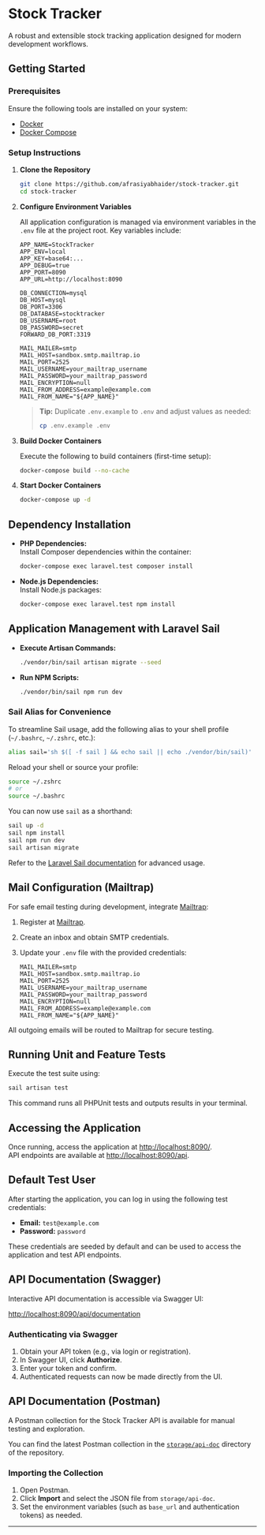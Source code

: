 # Stock Tracker

A robust and extensible stock tracking application designed for modern development workflows.

## Getting Started

### Prerequisites

Ensure the following tools are installed on your system:

- [Docker](https://www.docker.com/get-started)
- [Docker Compose](https://docs.docker.com/compose/)

### Setup Instructions

1. **Clone the Repository**

    ```bash
    git clone https://github.com/afrasiyabhaider/stock-tracker.git
    cd stock-tracker
    ```

2. **Configure Environment Variables**

    All application configuration is managed via environment variables in the `.env` file at the project root. Key variables include:

    ```env
    APP_NAME=StockTracker
    APP_ENV=local
    APP_KEY=base64:...
    APP_DEBUG=true
    APP_PORT=8090
    APP_URL=http://localhost:8090

    DB_CONNECTION=mysql
    DB_HOST=mysql
    DB_PORT=3306
    DB_DATABASE=stocktracker
    DB_USERNAME=root
    DB_PASSWORD=secret
    FORWARD_DB_PORT:3319

    MAIL_MAILER=smtp
    MAIL_HOST=sandbox.smtp.mailtrap.io
    MAIL_PORT=2525
    MAIL_USERNAME=your_mailtrap_username
    MAIL_PASSWORD=your_mailtrap_password
    MAIL_ENCRYPTION=null
    MAIL_FROM_ADDRESS=example@example.com
    MAIL_FROM_NAME="${APP_NAME}"
    ```

    > **Tip:** Duplicate `.env.example` to `.env` and adjust values as needed:
    >
    > ```bash
    > cp .env.example .env
    > ```

3. **Build Docker Containers**

    Execute the following to build containers (first-time setup):

    ```bash
    docker-compose build --no-cache
    ```

4. **Start Docker Containers**

    ```bash
    docker-compose up -d
    ```

## Dependency Installation

- **PHP Dependencies:**  
  Install Composer dependencies within the container:

    ```bash
    docker-compose exec laravel.test composer install
    ```

- **Node.js Dependencies:**  
  Install Node.js packages:

    ```bash
    docker-compose exec laravel.test npm install
    ```

## Application Management with Laravel Sail

- **Execute Artisan Commands:**

    ```bash
    ./vendor/bin/sail artisan migrate --seed
    ```
- **Run NPM Scripts:**

    ```bash
    ./vendor/bin/sail npm run dev
    ```


### Sail Alias for Convenience

To streamline Sail usage, add the following alias to your shell profile (`~/.bashrc`, `~/.zshrc`, etc.):

```bash
alias sail='sh $([ -f sail ] && echo sail || echo ./vendor/bin/sail)'
```

Reload your shell or source your profile:

```bash
source ~/.zshrc
# or
source ~/.bashrc
```

You can now use `sail` as a shorthand:

```bash
sail up -d
sail npm install
sail npm run dev
sail artisan migrate
```

Refer to the [Laravel Sail documentation](https://laravel.com/docs/sail) for advanced usage.

## Mail Configuration (Mailtrap)

For safe email testing during development, integrate [Mailtrap](https://mailtrap.io/):

1. Register at [Mailtrap](https://mailtrap.io/).
2. Create an inbox and obtain SMTP credentials.
3. Update your `.env` file with the provided credentials:

    ```
    MAIL_MAILER=smtp
    MAIL_HOST=sandbox.smtp.mailtrap.io
    MAIL_PORT=2525
    MAIL_USERNAME=your_mailtrap_username
    MAIL_PASSWORD=your_mailtrap_password
    MAIL_ENCRYPTION=null
    MAIL_FROM_ADDRESS=example@example.com
    MAIL_FROM_NAME="${APP_NAME}"
    ```

All outgoing emails will be routed to Mailtrap for secure testing.

## Running Unit and Feature Tests

Execute the test suite using:

```bash
sail artisan test
```

This command runs all PHPUnit tests and outputs results in your terminal.

## Accessing the Application

Once running, access the application at [http://localhost:8090/](http://localhost:8090/).  
API endpoints are available at [http://localhost:8090/api](http://localhost:8090/api).

## Default Test User

After starting the application, you can log in using the following test credentials:

- **Email:** `test@example.com`
- **Password:** `password`

These credentials are seeded by default and can be used to access the application and test API endpoints.

## API Documentation (Swagger)

Interactive API documentation is accessible via Swagger UI:

[http://localhost:8090/api/documentation](http://localhost:8090/api/documentation)

### Authenticating via Swagger

1. Obtain your API token (e.g., via login or registration).
2. In Swagger UI, click **Authorize**.
3. Enter your token and confirm.
4. Authenticated requests can now be made directly from the UI.

## API Documentation (Postman)

A Postman collection for the Stock Tracker API is available for manual testing and exploration.

You can find the latest Postman collection in the [`storage/api-doc`](storage/api-doc) directory of the repository.

### Importing the Collection

1. Open Postman.
2. Click **Import** and select the JSON file from `storage/api-doc`.
3. Set the environment variables (such as `base_url` and authentication tokens) as needed.

---
